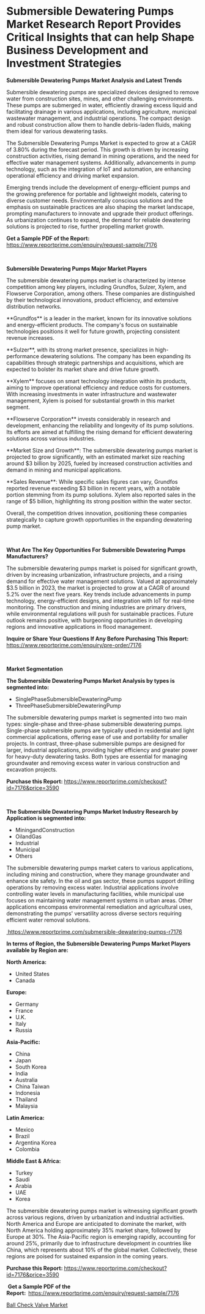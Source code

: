 <p><h1>Submersible Dewatering Pumps Market Research Report Provides Critical Insights that can help Shape Business Development and Investment Strategies</h1></p><p><strong>Submersible Dewatering Pumps Market Analysis and Latest Trends</strong></p>
<p><p>Submersible dewatering pumps are specialized devices designed to remove water from construction sites, mines, and other challenging environments. These pumps are submerged in water, efficiently drawing excess liquid and facilitating drainage in various applications, including agriculture, municipal wastewater management, and industrial operations. The compact design and robust construction allow them to handle debris-laden fluids, making them ideal for various dewatering tasks.</p><p>The Submersible Dewatering Pumps Market is expected to grow at a CAGR of 3.80% during the forecast period. This growth is driven by increasing construction activities, rising demand in mining operations, and the need for effective water management systems. Additionally, advancements in pump technology, such as the integration of IoT and automation, are enhancing operational efficiency and driving market expansion.</p><p>Emerging trends include the development of energy-efficient pumps and the growing preference for portable and lightweight models, catering to diverse customer needs. Environmentally conscious solutions and the emphasis on sustainable practices are also shaping the market landscape, prompting manufacturers to innovate and upgrade their product offerings. As urbanization continues to expand, the demand for reliable dewatering solutions is projected to rise, further propelling market growth.</p></p>
<p><strong>Get a Sample PDF of the Report:&nbsp;</strong> <a href="https://www.reportprime.com/enquiry/request-sample/7176?utm_campaign=2731&utm_medium=2&utm_source=Github&utm_content=ia&utm_term=19032025&utm_id=submersible-dewatering-pumps">https://www.reportprime.com/enquiry/request-sample/7176</a></p>
<p>&nbsp;</p>
<p><strong>Submersible Dewatering Pumps Major Market Players</strong></p>
<p><p>The submersible dewatering pumps market is characterized by intense competition among key players, including Grundfos, Sulzer, Xylem, and Flowserve Corporation, among others. These companies are distinguished by their technological innovations, product efficiency, and extensive distribution networks.</p><p>**Grundfos** is a leader in the market, known for its innovative solutions and energy-efficient products. The company's focus on sustainable technologies positions it well for future growth, projecting consistent revenue increases. </p><p>**Sulzer**, with its strong market presence, specializes in high-performance dewatering solutions. The company has been expanding its capabilities through strategic partnerships and acquisitions, which are expected to bolster its market share and drive future growth.</p><p>**Xylem** focuses on smart technology integration within its products, aiming to improve operational efficiency and reduce costs for customers. With increasing investments in water infrastructure and wastewater management, Xylem is poised for substantial growth in this market segment.</p><p>**Flowserve Corporation** invests considerably in research and development, enhancing the reliability and longevity of its pump solutions. Its efforts are aimed at fulfilling the rising demand for efficient dewatering solutions across various industries.</p><p>**Market Size and Growth**: The submersible dewatering pumps market is projected to grow significantly, with an estimated market size reaching around $3 billion by 2025, fueled by increased construction activities and demand in mining and municipal applications.</p><p>**Sales Revenue**: While specific sales figures can vary, Grundfos reported revenue exceeding $3 billion in recent years, with a notable portion stemming from its pump solutions. Xylem also reported sales in the range of $5 billion, highlighting its strong position within the water sector. </p><p>Overall, the competition drives innovation, positioning these companies strategically to capture growth opportunities in the expanding dewatering pump market.</p></p>
<p>&nbsp;</p>
<p><strong>What Are The Key Opportunities For Submersible Dewatering Pumps Manufacturers?</strong></p>
<p><p>The submersible dewatering pumps market is poised for significant growth, driven by increasing urbanization, infrastructure projects, and a rising demand for effective water management solutions. Valued at approximately $3.5 billion in 2023, the market is projected to grow at a CAGR of around 5.2% over the next five years. Key trends include advancements in pump technology, energy-efficient designs, and integration with IoT for real-time monitoring. The construction and mining industries are primary drivers, while environmental regulations will push for sustainable practices. Future outlook remains positive, with burgeoning opportunities in developing regions and innovative applications in flood management.</p></p>
<p><strong>Inquire or Share Your Questions If Any Before Purchasing This Report:</strong> <a href="https://www.reportprime.com/enquiry/pre-order/7176?utm_campaign=2731&utm_medium=2&utm_source=Github&utm_content=ia&utm_term=19032025&utm_id=submersible-dewatering-pumps">https://www.reportprime.com/enquiry/pre-order/7176</a></p>
<p>&nbsp;</p>
<p><strong>Market Segmentation</strong></p>
<p><strong>The Submersible Dewatering Pumps Market Analysis by types is segmented into:</strong></p>
<p><ul><li>SinglePhaseSubmersibleDewateringPump</li><li>ThreePhaseSubmersibleDewateringPump</li></ul></p>
<p><p>The submersible dewatering pumps market is segmented into two main types: single-phase and three-phase submersible dewatering pumps. Single-phase submersible pumps are typically used in residential and light commercial applications, offering ease of use and portability for smaller projects. In contrast, three-phase submersible pumps are designed for larger, industrial applications, providing higher efficiency and greater power for heavy-duty dewatering tasks. Both types are essential for managing groundwater and removing excess water in various construction and excavation projects.</p></p>
<p><strong>Purchase this Report:&nbsp;</strong><a href="https://www.reportprime.com/checkout?id=7176&price=3590&utm_campaign=2731&utm_medium=2&utm_source=Github&utm_content=ia&utm_term=19032025&utm_id=submersible-dewatering-pumps">https://www.reportprime.com/checkout?id=7176&price=3590</a></p>
<p>&nbsp;</p>
<p><strong>The Submersible Dewatering Pumps Market Industry Research by Application is segmented into:</strong></p>
<p><ul><li>MiningandConstruction</li><li>OilandGas</li><li>Industrial</li><li>Municipal</li><li>Others</li></ul></p>
<p><p>The submersible dewatering pumps market caters to various applications, including mining and construction, where they manage groundwater and enhance site safety. In the oil and gas sector, these pumps support drilling operations by removing excess water. Industrial applications involve controlling water levels in manufacturing facilities, while municipal use focuses on maintaining water management systems in urban areas. Other applications encompass environmental remediation and agricultural uses, demonstrating the pumps' versatility across diverse sectors requiring efficient water removal solutions.</p></p>
<p><a href="https://www.reportprime.com/submersible-dewatering-pumps-r7176?utm_campaign=2731&utm_medium=2&utm_source=Github&utm_content=ia&utm_term=19032025&utm_id=submersible-dewatering-pumps">&nbsp;https://www.reportprime.com/submersible-dewatering-pumps-r7176</a></p>
<p><strong>In terms of Region, the Submersible Dewatering Pumps Market Players available by Region are:</strong></p>
<p>
    <p> <strong> North America: </strong>
        <ul>
            <li>United States</li>
            <li>Canada</li>
        </ul>
        </p> 
    <p> <strong> Europe: </strong>
        <ul>
            <li>Germany</li>
            <li>France</li>
            <li>U.K.</li>
            <li>Italy</li>
            <li>Russia</li>
        </ul>
        </p> 
    <p> <strong> Asia-Pacific: </strong>
        <ul>
            <li>China</li>
            <li>Japan</li>
            <li>South Korea</li>
            <li>India</li>
            <li>Australia</li>
            <li>China Taiwan</li>
            <li>Indonesia</li>
            <li>Thailand</li>
            <li>Malaysia</li>
        </ul>
        </p> 
    <p> <strong> Latin America: </strong>
        <ul>
            <li>Mexico</li>
            <li>Brazil</li>
            <li>Argentina Korea</li>
            <li>Colombia</li>
        </ul>
        </p> 
    <p> <strong> Middle East & Africa: </strong>
        <ul>
            <li>Turkey</li>
            <li>Saudi</li>
            <li>Arabia</li>
            <li>UAE</li>
            <li>Korea</li>
        </ul>
    </p>
    </p>
<p><p>The submersible dewatering pumps market is witnessing significant growth across various regions, driven by urbanization and industrial activities. North America and Europe are anticipated to dominate the market, with North America holding approximately 35% market share, followed by Europe at 30%. The Asia-Pacific region is emerging rapidly, accounting for around 25%, primarily due to infrastructure development in countries like China, which represents about 10% of the global market. Collectively, these regions are poised for sustained expansion in the coming years.</p></p>
<p><strong>Purchase this Report: </strong><a href="https://www.reportprime.com/checkout?id=7176&price=3590&utm_campaign=2731&utm_medium=2&utm_source=Github&utm_content=ia&utm_term=19032025&utm_id=submersible-dewatering-pumps">https://www.reportprime.com/checkout?id=7176&price=3590</a></p>
<p>&nbsp;<strong>Get a Sample PDF of the Report:&nbsp;&nbsp;</strong><a href="https://www.reportprime.com/enquiry/request-sample/7176?utm_campaign=2731&utm_medium=2&utm_source=Github&utm_content=ia&utm_term=19032025&utm_id=submersible-dewatering-pumps">https://www.reportprime.com/enquiry/request-sample/7176</a></p>
<p><strong></strong></p>
<p><p><a href="https://github.com/plawragarile/Market-Research-Report-List-1/blob/main/ball-check-valve-market.md?utm_campaign=2731&utm_medium=2&utm_source=Github&utm_content=ia&utm_term=19032025&utm_id=submersible-dewatering-pumps">Ball Check Valve Market</a></p></p>